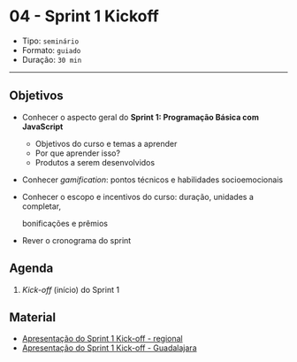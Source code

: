 # 04 - Sprint 1 Kickoff

* Tipo: `seminário`
* Formato: `guiado`
* Duração: `30 min`

***

## Objetivos

* Conhecer o aspecto geral do **Sprint 1: Programação Básica com JavaScript**
  * Objetivos do curso e temas a aprender
  * Por que aprender isso?
  * Produtos a serem desenvolvidos
* Conhecer _gamification_: pontos técnicos e habilidades socioemocionais
* Conhecer o escopo e incentivos do curso: duração, unidades a completar,

  bonificações e prêmios

* Rever o cronograma do sprint

## Agenda

1. _Kick-off_ \(início\) do Sprint 1

## Material

* [Apresentação do Sprint 1 Kick-off - regional](https://docs.google.com/presentation/d/1cdgUb7zKHOklew_APzfVDrV3Hehqc8YvpC9XRYdvIQo/edit#slide=id.g1b73c42c66_0_112)
* [Apresentação do Sprint 1 Kick-off - Guadalajara](https://docs.google.com/presentation/d/18mS_odcJM5csiA1qpw7eLD9U-74pAkULGZ2KZLWCqcM/edit?usp=sharing)

